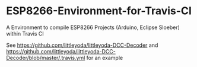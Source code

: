 # ESP8266-Environment-for-Travis-CI
A Environment to compile ESP8266 Projects (Arduino, Eclipse Sloeber) within Travis CI

See https://github.com/littleyoda/littleyoda-DCC-Decoder and https://github.com/littleyoda/littleyoda-DCC-Decoder/blob/master/.travis.yml for an example
